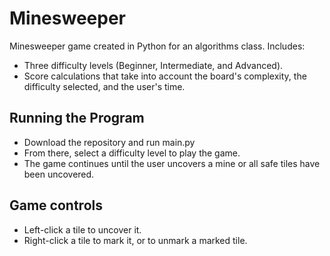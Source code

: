 # Minesweeper
Minesweeper game created in Python for an algorithms class.
Includes:
  - Three difficulty levels (Beginner, Intermediate, and Advanced).
  - Score calculations that take into account the board's complexity, the difficulty selected, and the user's time.

## Running the Program
- Download the repository and run main.py
- From there, select a difficulty level to play the game.
- The game continues until the user uncovers a mine or all safe tiles have been uncovered.

## Game controls
- Left-click a tile to uncover it.
- Right-click a tile to mark it, or to unmark a marked tile.
